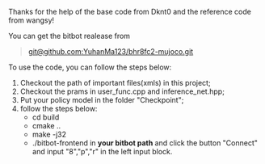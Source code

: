 Thanks for the help of the base code from Dknt0 and the reference code from wangsy!

You can get the bitbot realease from 
> [git@github.com:YuhanMa123/bhr8fc2-mujoco.git](https://github.com/limymy/bitbot_frontend-release/releases/tag/v0.0.1)

To use the code, you can follow the steps below:
1. Checkout the path of important files(xmls) in this project;
2. Checkout the prams in user_func.cpp and inference_net.hpp;
3. Put your policy model in the folder "Checkpoint";
4. follow the steps below:
   * cd build
   * cmake .. 
   * make -j32
   * ./bitbot-frontend in **your bitbot path** and click the button "Connect" and input "8","p","r" in the left input block.


